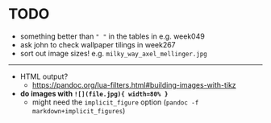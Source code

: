 # TODO

- something better than `" "` in the tables in e.g. week049
- ask john to check wallpaper tilings in week267
- sort out image sizes! e.g. `milky_way_axel_mellinger.jpg`

---

- HTML output?
    + https://pandoc.org/lua-filters.html#building-images-with-tikz
- **do images with `![](file.jpg){ width=80% }`**
    + might need the `implicit_figure` option (`pandoc -f markdown+implicit_figures`)